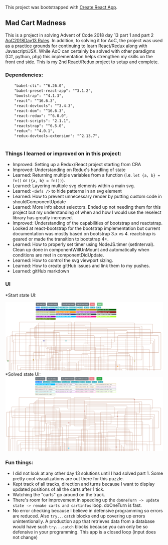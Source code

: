 This project was bootstrapped with [Create React App](https://github.com/facebook/create-react-app).

## Mad Cart Madness

This is a project in solving Advent of Code 2018 day 13 part 1 and part 2 [AoC2018Day13 Rules](https://adventofcode.com/2018/day/13). In addition, to solving it for AoC, the project was used as a practice grounds for continuing to learn React/Redux along with Javascript/JSX. While AoC can certainly be solved with other paradigms (C#, python, php) this implementation helps strengthen my skills on the front end side. This is my 2nd React/Redux project to setup and complete.

### Dependencies:

```
    "babel-cli": "^6.26.0",
    "babel-preset-react-app": "^3.1.2",
    "bootstrap": "^4.1.3",    
    "react": "^16.6.3",
    "react-devtools": "^3.4.3",
    "react-dom": "^16.6.3",
    "react-redux": "^6.0.0",
    "react-scripts": "2.1.1",
    "reactstrap": "^6.5.0",
    "redux": "^4.0.1",
    "redux-devtools-extension": "^2.13.7",
    
```

### Things I learned or improved on in this project:

* Improved: Setting up a Redux/React project starting from CRA
* Improved: Understanding on Redux's handling of state
* Learned: Returning multiple variables from a function (i.e. `let {a, b} = fn()` or `({a, b} = fn())`). 
* Learned: Layering multiple svg elements within a main svg. 
* Learned: `<defs />` to hide patterns in an svg element
* Learned: How to prevent unnecessary render by putting custom code in shouldComponentUpdate
* Learned: More info about selectors. Ended up not needing them for this project but my understanding of when and how I would use the reselect library has greatly increased.
* Improved: Understanding of the capabilities of bootstrap and reactstrap. Looked at react-bootstrap for the bootstrap implementation but current documentation was mostly based on bootstrap 3.x vs 4. reactstrap is geared or made the transition to bootstrap 4+.
* Learned: How to properly set timer using NodeJS.timer (setInterval). Clean up done in componentWillUnMount and automatically when conditions are met in componentDidUpdate.
* Learned: How to control the svg viewport sizing.
* Learned: How to create gitHub issues and link them to my pushes.
* Learned: gitHub markdown

### UI
*Start state UI:

![start state UI](https://github.com/deepstacked/aoc18day13/blob/master/mad_carts_start.png "Start state UI")
*Solved state UI:
![solved state UI](https://github.com/deepstacked/aoc18day13/blob/master/mad_carts_solved.png "Solved state UI")


### Fun things:

* I did not look at any other day 13 solutions until I had solved part 1. Some pretty cool visualizations are out there for this puzzle.
* Kept track of all tracks, direction and turns because I want to display updated positions of all the carts after 1 tick.
* Watching the "carts" go around on the track.
* There's room for improvement in speeding up the `doOneTurn -> update state -> remake carts and cartinfos` loop. doOneTurn is fast.
* No error checking because I believe in defensive programming so errors are reduced. Also `try...catch` blocks end up covering up errors unintentionally. A production app that retrieves data from a database would have such `try...catch` blocks because you can only be so defensive in your programming. This app is a closed loop (input does not change)


